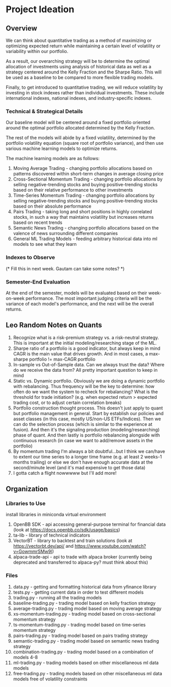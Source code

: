 # Project Ideation

## Overview

We can think about quantitative trading as a method of maximizing or optimizing expected return while maintaining a certain level of volatility or variability within our portfolio. 

As a result, our overarching strategy will be to determine the optimal allocation of investments using analysis of historical data as well as a strategy centered around the Kelly Fraction and the Sharpe Ratio. This will be used as a baseline to be compared to more flexible trading models.

Finally, to get introduced to quantitative trading, we will reduce volatility by investing in stock indexes rather than individual investments. These include international indexes, national indexes, and industry-specific indexes.


### Technical & Strategical Details

Our baseline model will be centered around a fixed portfolio oriented around the optimal portfolio allocated determined by the Kelly Fraction.

The rest of the models will abide by a fixed volatility, determined by the portfolio volatility equation (square root of portfolio variance), and then use various machine learning models to optimize returns.

The machine learning models are as follows:
1. Moving Average Trading - changing portfolio allocations based on patterns discovered within short-term changes in average closing price
2. Cross-Sectional Momentum Trading - changing portfolio allocations by selling negative-trending stocks and buying positive-trending stocks based on their relative performance to other investments
3. Time-Series Momentum Trading - changing portfolio allocations by selling negative-trending stocks and buying positive-trending stocks based on their absolute performance
4. Pairs Trading - taking long and short positions in highly correlated stocks, in such a way that maintains volatility but increases returns based on recent trends
5. Semantic News Trading - changing portfolio allocations based on the valence of news surrounding different companies
6. General ML Trading Models - feeding arbitrary historical data into ml models to see what they learn

### Indexes to Observe

(* Fill this in next week. Gautam can take some notes? *)


### Semester-End Evaluation

At the end of the semester, models will be evaluated based on their week-on-week performance. The most important judging criteria will be the variance of each model's performance, and the next will be the overall returns.


## Leo Random Notes on Quants
1. Recognize what is a risk-premium strategy vs. a risk-neutral strategy. This is important at the initial modeling/researching stage of the ML.
2. Sharpe ratio of a portfolio is a good indicator, but always keep in mind CAGR is the main value that drives growth. And in most cases, a max-sharpe portfolio != max-CAGR portfolio
3. In-sample vs Out-of-Sample data. Can we always trust the data? Where do we receive the data from? All pretty important question to keep in mind
4. Static vs. Dynamic portfolio. Obviously we are doing a dynamic portfolio with rebalancing. Thus frequency will be the key to determine: how often do we want the system to recheck for rebalancing? What is the threshold for trade initiation? (e.g. when expected return > expected trading cost, or to adjust certain correlation breaks)
5. Portfolio construction thought process. This doesn't just apply to quant but portfolio management in general. Start by establish our policies and asset classes (in this case, mostly US/non-US ETFs/Indices). Then we can do the selection process (which is similar to the experience at fusion). And then it's the signaling production (modeling/researching) phase of quant. And then lastly is portfolio rebalancing alongside with continuous research (in case we want to add/remove assets in the portfolio)
6. By momentum trading I'm always a bit doubtful...but I think we can/have to extent our time series to a longer time frame (e.g. at least 2 weeks-1 months trailing) or else we don't have enough accurate data at the second/minute level (and it's mad expensive to get those data)
7. I gotta catch a flight nowwwww but I'll add more!


## Organization

### Libraries to Use

install libraries in miniconda virtual environment
1. OpenBB SDK - api accessing general-purpose terminal for financial data (look at https://docs.openbb.co/sdk/usage/basics)
2. ta-lib - library of technical indicators
3. VectorBT - library to backtest and train solutions (look at https://vectorbt.dev/api/ and https://www.youtube.com/watch?v=GowmmrSMw9I)
4. alpaca-trade-api - api to trade with alpaca broker (currently being deprecated and transferred to alpaca-py? must think about this)

### Files

1. data.py - getting and formatting historical data from yfinance library
2. tests.py - getting current data in order to test different models
3. trading.py - running all the trading models
4. baseline-trading.py - trading model based on kelly fraction strategy
5. average-trading.py - trading model based on moving average strategy
6. xs-momentum-trading.py - trading model based on cross-sectional momentum strategy
7. ts-momentum-trading.py - trading model based on time-series momentum strategy
8. pairs-trading.py - trading model based on pairs trading strategy
9. semantic-trading.py - trading model based on semantic news trading strategy
10. combination-trading.py - trading model based on a combination of models 4-8
11. ml-trading.py - trading models based on other miscellaneous ml data models
12. free-trading.py - trading models based on other miscellaneous ml data models free of volatility constraints
